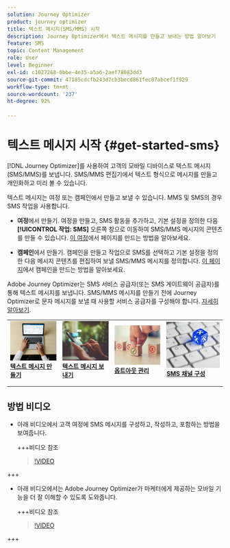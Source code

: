 ```yaml
---
solution: Journey Optimizer
product: journey optimizer
title: 텍스트 메시지(SMS/MMS) 시작
description: Journey Optimizer에서 텍스트 메시지를 만들고 보내는 방법 알아보기
feature: SMS
topic: Content Management
role: User
level: Beginner
exl-id: c1027268-0bbe-4e35-a5a6-2aef78083dd3
source-git-commit: 47185cdcfb243d7cb3becd861fec87abcef1f929
workflow-type: tm+mt
source-wordcount: '237'
ht-degree: 92%

---
```


# 텍스트 메시지 시작 {#get-started-sms}

[!DNL Journey Optimizer]를 사용하여 고객의 모바일 디바이스로 텍스트 메시지(SMS/MMS)를 보냅니다. SMS/MMS 편집기에서 텍스트 형식으로 메시지를 만들고 개인화하고 미리 볼 수 있습니다.

텍스트 메시지는 여정 또는 캠페인에서 만들고 보낼 수 있습니다. MMS 및 SMS의 경우 SMS 작업을 사용합니다.

* **여정**&#x200B;에서 만들기. 여정을 만들고, SMS 활동을 추가하고, 기본 설정을 정의한 다음 **[!UICONTROL 작업: SMS]** 오른쪽 창으로 이동하여 SMS/MMS 메시지의 콘텐츠를 만들 수 있습니다. [이 여정](../building-journeys/journey-gs.md)에서 페이지를 만드는 방법을 알아보세요.

* **캠페인**&#x200B;에서 만들기. 캠페인을 만들고 작업으로 SMS를 선택하고 기본 설정을 정의한 다음 메시지 콘텐츠를 편집하여 보낼 SMS/MMS 메시지를 정의합니다. [이 페이지](../campaigns/create-campaign.md#configure)에서 캠페인을 만드는 방법을 알아보세요.

Adobe Journey Optimizer는 SMS 서비스 공급자(또는 SMS 게이트웨이 공급자)를 통해 텍스트 메시지를 보냅니다. SMS/MMS 메시지를 만들기 전에 Journey Optimizer로 문자 메시지를 보낼 때 사용할 서비스 공급자를 구성해야 합니다. [자세히 알아보기](sms-configuration.md).

<table style="table-layout:fixed"><tr style="border: 0;">
<td>
<a href="create-sms.md">
<img alt="리드" src="../assets/do-not-localize/sms-create.jpeg">
</a>
<div><a href="create-sms.md"><strong>텍스트 메시지 만들기</strong>
</div>
<p>
</td>
<td>
<a href="send-sms.md">
<img alt="드물게" src="../assets/do-not-localize/sms-sending.jpg">
</a>
<div>
<a href="send-sms.md"><strong>텍스트 메시지 보내기</strong></a>
</div>
<p></td>
<td>
<a href="sms-opt-out.md">
<img alt="유효성 검사" src="../assets/do-not-localize/sms-opt-out.jpg">
</a>
<div>
<a href="sms-opt-out.md"><strong>옵트아웃 관리</strong></a>
</div>
<p>
</td>
<td>
<a href="sms-configuration.md">
<img alt="유효성 검사" src="../assets/do-not-localize/sms-config.jpg">
</a>
<div>
<a href="sms-configuration.md"><strong>SMS 채널 구성</strong></a>
</div>
<p>
</td>
</tr></table>

## 방법 비디오

* 아래 비디오에서 고객 여정에 SMS 메시지를 구성하고, 작성하고, 포함하는 방법을 보여줍니다.

  +++비디오 참조

  >[!VIDEO](https://video.tv.adobe.com/v/3420509?learn=on)

+++

* 아래 비디오에서는 Adobe Journey Optimizer가 마케터에게 제공하는 모바일 기능을 더 잘 이해할 수 있도록 도와줍니다.


  +++비디오 참조

  >[!VIDEO](https://video.tv.adobe.com/v/3426021?quality=12&learn=on)

+++
